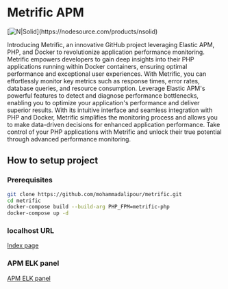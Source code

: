 # Metrific APM
[![N|Solid]([https://ucd76b52131d8363825d063c9c39.previews.dropboxusercontent.com/p/thumb/AB7KWAo2PeaNnvnHmmn5qQzL6LHhJ4WZ4_IxtLC19DIJc4-8CXTULaqMMLkZ_5H4SZmfh8yMELlJXLByjHfQ64OrzHPZ1aXWWl0ylJcgL8wSctrRUYDwCDiSh6TfQUUFe-cv4uRfPQG5QtIPjlqv4r5YrQN6BvBkG1sI8EDtK6wwVruSOAtfnuloNOde1UWQzGbNTj9etmT-Sg4d1084QiknN9rMK9fTTt7jzfyOnh3ek-AQ33r_k2I0THha1uBuaxLqHEA6KgWUQQ8vZAtGFctN8_rYexvDQ7kw7U5AwdNYbv5fi9hGHwrturhjRNOF4sZrq-0wnvYWz9YgzPbY4NqiUtgv99xKKko0MUfI2f9x7Qh1M5UGzgMrznVEevR5yAnrSaSXnIEJIhrAosrxq3h3e8yT7bFYmVrqEH_igVmlEQ/p.png](https://previews.dropbox.com/p/thumb/AB6Nyyn0IXx3NkG1AR6wJkbzGsyecXp_-JSyQL6c1_8WrB6K4O449wXqikiPU4H2AzzUZ23WXTaS7qm3Gc7wO0upnCfU3OjIapiS8omVML6X8a01_IRAeWBhyP-yU6Ij6OnTtPwSWKa--mL0C6Cg2UNSmZMoQ6kfbtMGjVSR3_R6M4BkKMlndFrFsFyqDL0czR-RPV_UmhDy7JbcQDEj3Bfx0DmSNlfdT1oTa57l1EE5UOMapQtF6ZzpzClE6v6HcuZTf1dd2j5fB0OnHTI3rn7bTMtQxYTE_1iRcZizDBEjTzETv_t9wvQAzwwbltmjBOXmA4lthJPWTlhforfp4d14JkmoDxFZLJAD1s5ZrG8tIJ4NZ5RCdPG5_Bxf7H7hGAg/p.png))](https://nodesource.com/products/nsolid)

Introducing Metrific, an innovative GitHub project leveraging Elastic APM, PHP, and Docker to revolutionize application performance monitoring. Metrific empowers developers to gain deep insights into their PHP applications running within Docker containers, ensuring optimal performance and exceptional user experiences. With Metrific, you can effortlessly monitor key metrics such as response times, error rates, database queries, and resource consumption. Leverage Elastic APM's powerful features to detect and diagnose performance bottlenecks, enabling you to optimize your application's performance and deliver superior results. With its intuitive interface and seamless integration with PHP and Docker, Metrific simplifies the monitoring process and allows you to make data-driven decisions for enhanced application performance. Take control of your PHP applications with Metrific and unlock their true potential through advanced performance monitoring.

## How to setup project

### Prerequisites
``` bash
git clone https://github.com/mohammadalipour/metrific.git
cd metrific
docker-compose build --build-arg PHP_FPM=metrific-php
docker-compose up -d
```

### localhost URL
[Index page](http://localhost:8080 "Click here to visit our website")


### APM ELK panel
[APM ELK panel](http://localhost:5601/app/apm/services/metrific/overview?rangeFrom=now-2m&rangeTo=now&comparisonEnabled=true&comparisonType=day "Click here to visit our website")
